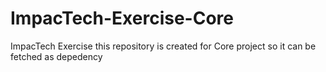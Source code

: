 # ImpacTech-Exercise-Core
ImpacTech Exercise this repository is created for Core project so it can be fetched as depedency
